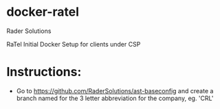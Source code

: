 # docker-ratel

Rader Solutions

RaTel Initial Docker Setup for clients under CSP

# Instructions:

* Go to https://github.com/RaderSolutions/ast-baseconfig and create a branch named for the 3 letter abbreviation for the company, eg. 'CRL'

